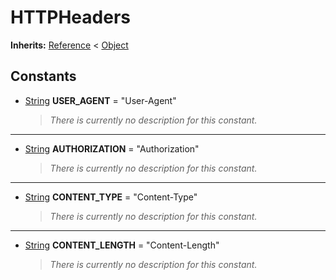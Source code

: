   
# HTTPHeaders
  
**Inherits:** [Reference](https://docs.godotengine.org/en/3.5/classes/class_reference.html) < [Object](https://docs.godotengine.org/en/3.5/classes/class_object.html)  
  
  
## Constants
  
- <a name="constant-USER-AGENT"></a>[String](https://docs.godotengine.org/en/3.5/classes/class_string.html) **USER\_AGENT** = "User-Agent"  
  
	> *There is currently no description for this constant.*  
________________

- <a name="constant-AUTHORIZATION"></a>[String](https://docs.godotengine.org/en/3.5/classes/class_string.html) **AUTHORIZATION** = "Authorization"  
  
	> *There is currently no description for this constant.*  
________________

- <a name="constant-CONTENT-TYPE"></a>[String](https://docs.godotengine.org/en/3.5/classes/class_string.html) **CONTENT\_TYPE** = "Content-Type"  
  
	> *There is currently no description for this constant.*  
________________

- <a name="constant-CONTENT-LENGTH"></a>[String](https://docs.godotengine.org/en/3.5/classes/class_string.html) **CONTENT\_LENGTH** = "Content-Length"  
  
	> *There is currently no description for this constant.*
  
